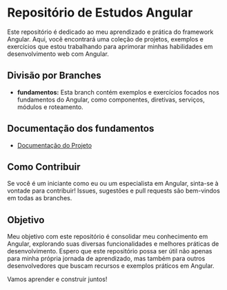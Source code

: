 # Repositório de Estudos Angular

Este repositório é dedicado ao meu aprendizado e prática do framework Angular. Aqui, você encontrará uma coleção de projetos, exemplos e exercícios que estou trabalhando para aprimorar minhas habilidades em desenvolvimento web com Angular.

## Divisão por Branches

- **fundamentos:** Esta branch contém exemplos e exercícios focados nos fundamentos do Angular, como componentes, diretivas, serviços, módulos e roteamento.

## Documentação dos fundamentos

- [Documentação do Projeto](https://sustaining-yoke-cf0.notion.site/Angular-ac1e55d68c084e1e999e23709ac08913?pvs=4)

## Como Contribuir

Se você é um iniciante como eu ou um especialista em Angular, sinta-se à vontade para contribuir! Issues, sugestões e pull requests são bem-vindos em todas as branches.

## Objetivo

Meu objetivo com este repositório é consolidar meu conhecimento em Angular, explorando suas diversas funcionalidades e melhores práticas de desenvolvimento. Espero que este repositório possa ser útil não apenas para minha própria jornada de aprendizado, mas também para outros desenvolvedores que buscam recursos e exemplos práticos em Angular.

Vamos aprender e construir juntos!
